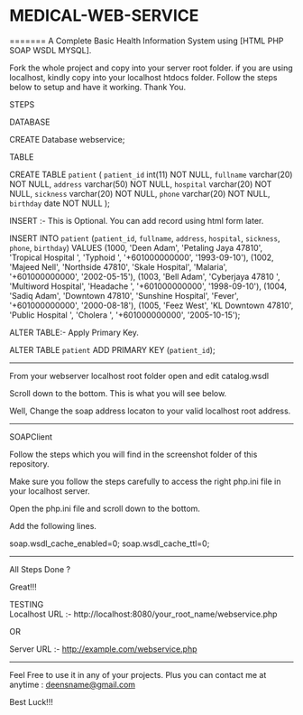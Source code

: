 # MEDICAL-WEB-SERVICE
=======
A Complete Basic Health Information System using [HTML PHP SOAP WSDL MYSQL].

Fork the whole project and copy into your server root folder. if you are using localhost, kindly copy into your localhost htdocs folder. Follow the steps below to setup and have it working. Thank You. 

STEPS 

DATABASE

CREATE Database webservice;

TABLE

CREATE TABLE `patient` (
  `patient_id` int(11) NOT NULL,
  `fullname` varchar(20) NOT NULL,
  `address` varchar(50) NOT NULL,
  `hospital` varchar(20) NOT NULL,
  `sickness` varchar(20) NOT NULL,
  `phone` varchar(20) NOT NULL,
  `birthday` date NOT NULL
);

INSERT :- This is Optional. You can add record using html form later.

INSERT INTO `patient` (`patient_id`, `fullname`, `address`, `hospital`, `sickness`, `phone`, `birthday`) VALUES
(1000, 'Deen Adam', 'Petaling Jaya 47810', 'Tropical Hospital ', 'Typhoid ', '+601000000000', '1993-09-10'),
(1002, 'Majeed Nell', 'Northside 47810', 'Skale Hospital', 'Malaria', '+601000000000', '2002-05-15'),
(1003, 'Bell Adam', 'Cyberjaya 47810 ', 'Multiword Hospital', 'Headache ', '+601000000000', '1998-09-10'),
(1004, 'Sadiq Adam', 'Downtown 47810', 'Sunshine Hospital', 'Fever', '+601000000000', '2000-08-18'),
(1005, 'Feez West', 'KL Downtown 47810', 'Public Hospital ', 'Cholera ', '+601000000000', '2005-10-15');

ALTER TABLE:- Apply Primary Key.

ALTER TABLE `patient`
  ADD PRIMARY KEY (`patient_id`);
  
----------------------------------------------------------------------------------------------------------

From your webserver localhost root folder open and edit catalog.wsdl

Scroll down to the bottom. This is what you will see below. 

<service name='CatalogService'>
    <port name='CatalogPort' binding='CatalogBinding'>
      <soap:address location='http://localhost:8080/sample/soap_server.php'/>
    </port>
  </service>
  
Well, Change the soap address locaton to your valid localhost root address.

<service name='CatalogService'>
    <port name='CatalogPort' binding='CatalogBinding'>
      <soap:address location='http://localhost:8080/your_root_name/soap_server.php'/>
    </port>
  </service>

----------------------------------------------------------------------------------------------------------

SOAPClient 

Follow the steps which you will find in the screenshot folder of this repository. 

Make sure you follow the steps carefully to access the right php.ini file in your localhost server.

Open the php.ini file and scroll down to the bottom.

Add the following lines.

soap.wsdl_cache_enabled=0;
soap.wsdl_cache_ttl=0;

-----------------------------------------------------------------------------------------------------------

All Steps Done ?

Great!!!
  
TESTING  
Localhost URL :- http://localhost:8080/your_root_name/webservice.php

OR

Server URL :- http://example.com/webservice.php

-----------------------------------------------------------------------------------------------------------


Feel Free to use it in any of your projects. Plus you can contact me at anytime : deensname@gmail.com  

Best Luck!!!
